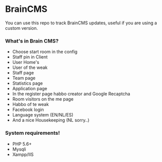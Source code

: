 # BrainCMS

You can use this repo to track BrainCMS updates, useful if you are using a custom version.

### What's in Brain CMS?

 * Choose start room in the config
 * Staff pin in Client
 * User Home's
 * User of the weak
 * Staff page
 * Team page
 * Statistics page
 * Application page
 * In the register page habbo creator and Google Recaptcha
 * Room visitors on the me page
 * Habbo of te weak
 * Facebook login
 * Language system (EN/NL/ES)
 * And a nice Housekeeping (NL sorry..) 

### System requirements!
 * PHP 5.6+
 * Mysqli
 * Xampp/IIS 

